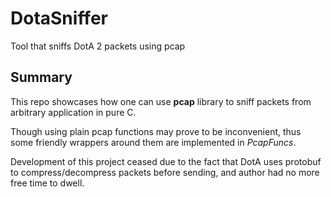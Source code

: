 # DotaSniffer
Tool that sniffs DotA 2 packets using pcap

## Summary ##

This repo showcases how one can use **pcap** library to sniff packets from arbitrary application in pure C.

Though using plain pcap functions may prove to be inconvenient, thus some friendly wrappers around them are implemented in *PcapFuncs*.

Development of this project ceased due to the fact that DotA uses protobuf to compress/decompress packets before sending, and author had no more free time to dwell.
